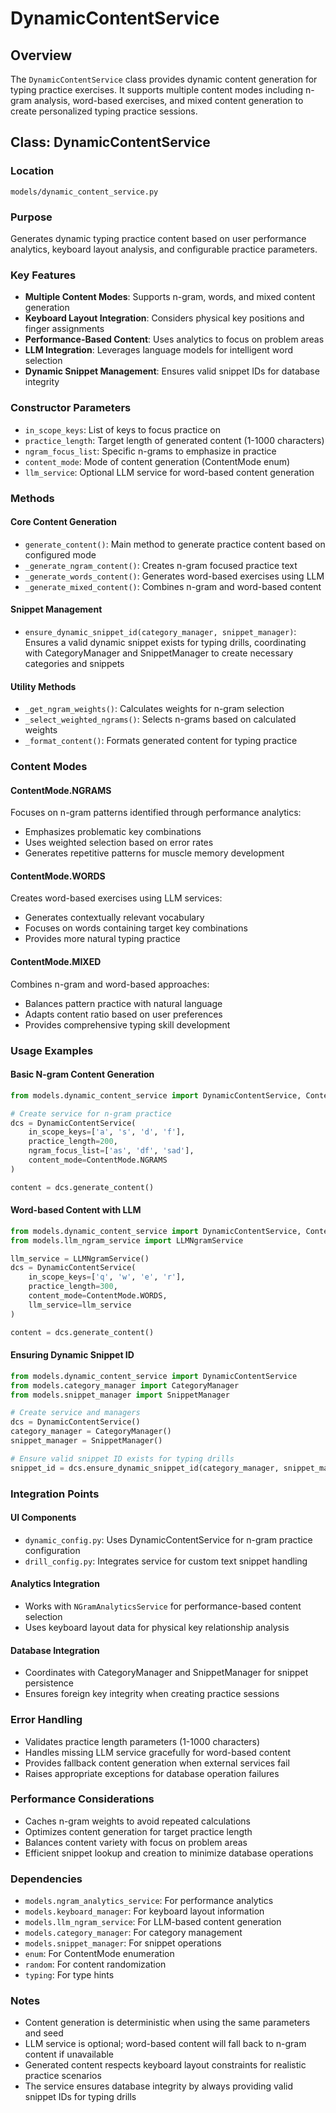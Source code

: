 # DynamicContentService

## Overview

The `DynamicContentService` class provides dynamic content generation for typing practice exercises. It supports multiple content modes including n-gram analysis, word-based exercises, and mixed content generation to create personalized typing practice sessions.

## Class: DynamicContentService

### Location
`models/dynamic_content_service.py`

### Purpose
Generates dynamic typing practice content based on user performance analytics, keyboard layout analysis, and configurable practice parameters.

### Key Features
- **Multiple Content Modes**: Supports n-gram, words, and mixed content generation
- **Keyboard Layout Integration**: Considers physical key positions and finger assignments
- **Performance-Based Content**: Uses analytics to focus on problem areas
- **LLM Integration**: Leverages language models for intelligent word selection
- **Dynamic Snippet Management**: Ensures valid snippet IDs for database integrity

### Constructor Parameters
- `in_scope_keys`: List of keys to focus practice on
- `practice_length`: Target length of generated content (1-1000 characters)
- `ngram_focus_list`: Specific n-grams to emphasize in practice
- `content_mode`: Mode of content generation (ContentMode enum)
- `llm_service`: Optional LLM service for word-based content generation

### Methods

#### Core Content Generation
- `generate_content()`: Main method to generate practice content based on configured mode
- `_generate_ngram_content()`: Creates n-gram focused practice text
- `_generate_words_content()`: Generates word-based exercises using LLM
- `_generate_mixed_content()`: Combines n-gram and word-based content

#### Snippet Management
- `ensure_dynamic_snippet_id(category_manager, snippet_manager)`: Ensures a valid dynamic snippet exists for typing drills, coordinating with CategoryManager and SnippetManager to create necessary categories and snippets

#### Utility Methods
- `_get_ngram_weights()`: Calculates weights for n-gram selection
- `_select_weighted_ngrams()`: Selects n-grams based on calculated weights
- `_format_content()`: Formats generated content for typing practice

### Content Modes

#### ContentMode.NGRAMS
Focuses on n-gram patterns identified through performance analytics:
- Emphasizes problematic key combinations
- Uses weighted selection based on error rates
- Generates repetitive patterns for muscle memory development

#### ContentMode.WORDS
Creates word-based exercises using LLM services:
- Generates contextually relevant vocabulary
- Focuses on words containing target key combinations
- Provides more natural typing practice

#### ContentMode.MIXED
Combines n-gram and word-based approaches:
- Balances pattern practice with natural language
- Adapts content ratio based on user preferences
- Provides comprehensive typing skill development

### Usage Examples

#### Basic N-gram Content Generation
```python
from models.dynamic_content_service import DynamicContentService, ContentMode

# Create service for n-gram practice
dcs = DynamicContentService(
    in_scope_keys=['a', 's', 'd', 'f'],
    practice_length=200,
    ngram_focus_list=['as', 'df', 'sad'],
    content_mode=ContentMode.NGRAMS
)

content = dcs.generate_content()
```

#### Word-based Content with LLM
```python
from models.dynamic_content_service import DynamicContentService, ContentMode
from models.llm_ngram_service import LLMNgramService

llm_service = LLMNgramService()
dcs = DynamicContentService(
    in_scope_keys=['q', 'w', 'e', 'r'],
    practice_length=300,
    content_mode=ContentMode.WORDS,
    llm_service=llm_service
)

content = dcs.generate_content()
```

#### Ensuring Dynamic Snippet ID
```python
from models.dynamic_content_service import DynamicContentService
from models.category_manager import CategoryManager
from models.snippet_manager import SnippetManager

# Create service and managers
dcs = DynamicContentService()
category_manager = CategoryManager()
snippet_manager = SnippetManager()

# Ensure valid snippet ID exists for typing drills
snippet_id = dcs.ensure_dynamic_snippet_id(category_manager, snippet_manager)
```

### Integration Points

#### UI Components
- `dynamic_config.py`: Uses DynamicContentService for n-gram practice configuration
- `drill_config.py`: Integrates service for custom text snippet handling

#### Analytics Integration
- Works with `NGramAnalyticsService` for performance-based content selection
- Uses keyboard layout data for physical key relationship analysis

#### Database Integration
- Coordinates with CategoryManager and SnippetManager for snippet persistence
- Ensures foreign key integrity when creating practice sessions

### Error Handling
- Validates practice length parameters (1-1000 characters)
- Handles missing LLM service gracefully for word-based content
- Provides fallback content generation when external services fail
- Raises appropriate exceptions for database operation failures

### Performance Considerations
- Caches n-gram weights to avoid repeated calculations
- Optimizes content generation for target practice length
- Balances content variety with focus on problem areas
- Efficient snippet lookup and creation to minimize database operations

### Dependencies
- `models.ngram_analytics_service`: For performance analytics
- `models.keyboard_manager`: For keyboard layout information
- `models.llm_ngram_service`: For LLM-based content generation
- `models.category_manager`: For category management
- `models.snippet_manager`: For snippet operations
- `enum`: For ContentMode enumeration
- `random`: For content randomization
- `typing`: For type hints

### Notes
- Content generation is deterministic when using the same parameters and seed
- LLM service is optional; word-based content will fall back to n-gram content if unavailable
- Generated content respects keyboard layout constraints for realistic practice scenarios
- The service ensures database integrity by always providing valid snippet IDs for typing drills
